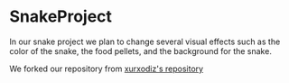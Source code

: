 # SnakeProject
In our snake project we plan to change several visual effects such as the color of the snake, the food pellets, and the background for the snake. 
<p>We forked our repository from <a href = "https://github.com/xurxodiz/snake">xurxodiz's repository</a></p>